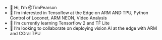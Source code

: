 - 👋 Hi, I’m @TimPearson
- 👀 I’m interested in Tensoflow at the Edge on ARM AND TPU, Python Control of Loconet, ARM NEON, Video Analysis
- 🌱 I’m currently learning Tensorflow 2 and TF Lite
- 💞️ I’m looking to collaborate on deploying vision AI at the edge with ARM and COral TPU


<!---
TimPearson/TimPearson is a ✨ special ✨ repository because its `README.md` (this file) appears on your GitHub profile.
You can click the Preview link to take a look at your changes.
--->

